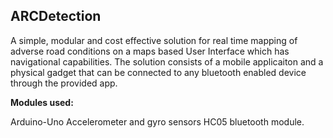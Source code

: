 ## ARCDetection

A simple, modular and cost effective solution for real time mapping of adverse road conditions on a maps based User Interface which has navigational capabilities.
The solution consists of a mobile applicaiton and a physical gadget that can be connected to any bluetooth enabled device through the provided app.

**Modules used:** 

  Arduino-Uno
  Accelerometer and gyro sensors
  HC05 bluetooth module.
